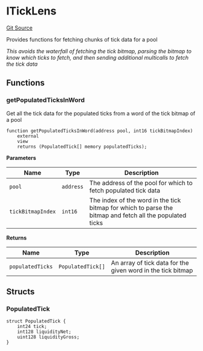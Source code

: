 # ITickLens
[Git Source](https://github.com/KYRDTeam/ilo-contracts/blob/da7613c22bad547ebd26a45d76010fc3957237e9/src/interfaces/ITickLens.sol)

Provides functions for fetching chunks of tick data for a pool

*This avoids the waterfall of fetching the tick bitmap, parsing the bitmap to know which ticks to fetch, and
then sending additional multicalls to fetch the tick data*


## Functions
### getPopulatedTicksInWord

Get all the tick data for the populated ticks from a word of the tick bitmap of a pool


```solidity
function getPopulatedTicksInWord(address pool, int16 tickBitmapIndex)
    external
    view
    returns (PopulatedTick[] memory populatedTicks);
```
**Parameters**

|Name|Type|Description|
|----|----|-----------|
|`pool`|`address`|The address of the pool for which to fetch populated tick data|
|`tickBitmapIndex`|`int16`|The index of the word in the tick bitmap for which to parse the bitmap and fetch all the populated ticks|

**Returns**

|Name|Type|Description|
|----|----|-----------|
|`populatedTicks`|`PopulatedTick[]`|An array of tick data for the given word in the tick bitmap|


## Structs
### PopulatedTick

```solidity
struct PopulatedTick {
    int24 tick;
    int128 liquidityNet;
    uint128 liquidityGross;
}
```

